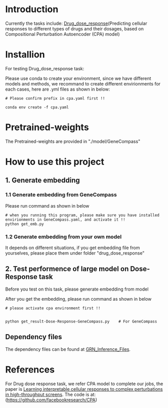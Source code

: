 # Introduction
Currently the tasks include: [Drug_dose_response](https://github.com/theislab/cpa#readme)(Predicting cellular responses to different types of drugs and their dosages, based on Compositional Perturbation Autoencoder (CPA) model)


# Installion

For testing Drug_dose_response task:

Please use conda to create your environment, since we have different models and methods, we recommand to create different envirionments for each cases, here are .yml files as shown in below:


```
# Please confirm prefix in cpa.yaml first !!

conda env create -f cpa.yaml
```


# Pretrained-weights

The Pretrained-weights are provided in "./model/GeneCompass"


# How to use this project
## 1. Generate embedding


### 1.1 Generate embedding from GeneCompass
Please run command as shown in below

```
# when you running this program, please make sure you have installed envirionments in GeneCompass.yaml, and activate it !!
python get_emb.py
```

### 1.2 Generate embedding from your own model
It depends on different situations, if you get embedding file from yourselves, please place them under folder "drug_dose_response"

## 2. Test performence of large model on Dose-Response task
Before you test on this task, please generate embedding from model

After you get the embedding, please run command as shown in below

```
# please activate cpa environment first !!


python get_result-Dose-Response-GeneCompass.py    # For GeneCompass
```

## Dependency files

The dependency files can be found at [GRN_Inference_Files](https://drive.google.com/drive/folders/1v3fDJ5hWwFMjnYLLdzE39LDshGutj3Ts?usp=sharing).

# References
For Drug dose response task, we refer CPA model to complete our jobs, the paper is [Learning interpretable cellular responses to complex perturbations in high-throughput screens](https://www.biorxiv.org/content/10.1101/2021.04.14.439903v2). The code is at:(https://github.com/facebookresearch/CPA)
